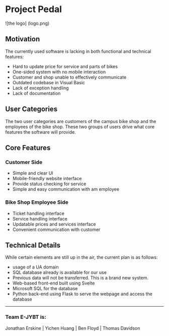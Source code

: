 # Project Pedal
![the logo] (logo.png)

## Motivation
The currently used software is lacking in both functional and technical features:
- Hard to update price for service and parts of bikes
- One-sided system with no mobile interaction
- Customer and shop unable to effectively communicate
- Outdated codebase in Visual Basic
- Lack of exception handling
- Lack of documentation

## User Categories
The two user categories are customers of the campus bike shop and the employees of the bike shop.
These two groups of users drive what core features the software will provide.

## Core Features

### Customer Side
- Simple and clear UI
- Mobile-friendly website interface
- Provide status checking for service
- Simple and easy communication with am employee

### Bike Shop Employee Side
- Ticket handling interface
- Service handling interface
- Updatable prices and services interface
- Convenient communication with customer

## Technical Details
While certain elements are still up in the air, the current plan is as follows:
- usage of a UA domain
- SQL database already is available for our use
- Previous data will not be transferred. This is a brand new system.
- Web-based front-end built using Svelte
- Microsoft SQL for the database
- Python back-end using Flask to serve the webpage and access the database

---

### Team E-JYBT is:
Jonathan Erskine | Yichen Huang | Ben Floyd | Thomas Davidson 
